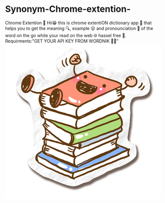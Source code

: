 # Synonym-Chrome-extention-
Chrome Extention 📌
  Hii😁 this is chrome extentiON dictionary app 🤖 that helps you to get the meaning 🔍, example 😲 and pronounciation 🙊 of the word on the go while your read on the web 🌐 hassel free 💪.
  Requirments:"GET YOUR API KEY FROM WORDNIK 🔐🔗"
  ![](dict.png)
